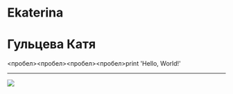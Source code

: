 # Ekaterina
# Гульцева Катя

<пробел><пробел><пробел><пробел>print 'Hello, World!'
* * *
![](Ekaterina/0d68e7df-cf18-446b-95e4-20f6469ef1ce_570.jpg)
